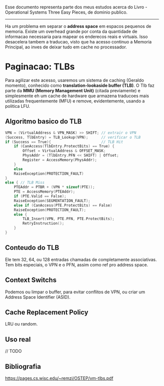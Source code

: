 Esse documento representa parte dos meus estudos acerca do Livro - Operational Systems  Three Easy Pieces, de dominio publico.

---

Ha um problema em separar o __address space__ em espacos pequenos de memoria. Existe um overhead grande por conta da quantidade de informacao necessaria para mapear os enderecos reais e virtuais. Isso desacelera tambem a traducao, visto que ha acesso continuo a Memoria Principal, ao inves de deixar tudo em cache no processador. 

# Paginacao: TLBs

Para agilizar este acesso, usaremos um sistema de caching (Geraldo momento), conhecido como __translation-lookaside buffer (TLB)__. O Tlb faz parte da __MMU (Memory Management Unit)__ (citada previamente) e simplesmente eh um cache de hardware que armazena traducoes mais utilizadas frequentemente (MFU) e remove, evidentemente, usando a politica LFU.


## Algoritmo basico do TLB

```c
VPN = (VirtualAddress & VPN_MASK) >> SHIFT; // extrair o VPN
(Success, TlbEntry) = TLB_Lookup(VPN);      // verificar o TLB
if (Success == True){                       // TLB Hit
    if (CanAccess(TlbEntry.ProtectBits) == True) { 
        Offset = VirtualAddress & OFFSET_MASK;
        PhysAddr = (TlbEntry.PFN << SHIFT) | Offset;
        Register = AccessMemory(PhysAddr);
    }
    else
    RaiseException(PROTECTION_FAULT)
}
else { // TLB Miss
    PTEAddr = PTBR + (VPN * sizeof(PTE));
    PTE = AccessMemory(PTEAddr);
    if (PTE.Valid == False);
    RaiseException(SEGMENTATION_FAULT);
    else if (CanAccess(PTE.ProtectBits) == False)
    RaiseException(PROTECTION_FAULT);
    else {
        TLB_Insert(VPN, PTE.PFN, PTE.ProtectBits);
        RetryInstruction();
    }
}

```

## Conteudo do TLB

Ele tem 32, 64, ou 128 entradas chamadas de completamente associativas. Tem bits especiais, o VPN e o PFN, assim como ref pro address space.

## Context Switchs

Podemos ou limpar o buffer, para evitar conflitos de VPN, ou criar um Address Space Identifier (ASID).


## Cache Replacement Policy

LRU ou random.

## Uso real

// TODO

## Bibliografia
https://pages.cs.wisc.edu/~remzi/OSTEP/vm-tlbs.pdf
